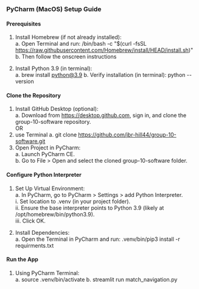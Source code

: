 

### PyCharm (MacOS) Setup Guide

#### Prerequisites
1.	Install Homebrew (if not already installed):  
    a. Open Terminal and run:  /bin/bash -c "$(curl -fsSL https://raw.githubusercontent.com/Homebrew/install/HEAD/install.sh)"
    b. Then follow the onscreen instructions 

2.	Install Python 3.9 (in terminal):  
    a. brew install python@3.9
    b. Verify installation (in terminal):  python --version   
   
####  Clone the Repository
1.	Install GitHub Desktop (optional):  
    a. Download from https://desktop.github.com, sign in, and clone the group-10-software repository.  
   OR 
1.	use Terminal 
    a. git clone https://github.com/jbr-hill44/group-10-software.git
2.	Open Project in PyCharm:  
   a. Launch PyCharm CE.  
   b.	Go to File > Open and select the cloned group-10-software folder.

#### Configure Python Interpreter
1.	Set Up Virtual Environment:  
    a. In PyCharm, go to PyCharm > Settings > add Python Interpreter.  
      i. Set location to .venv (in your project folder).  
      ii. Ensure the base interpreter points to Python 3.9 (likely at /opt/homebrew/bin/python3.9).  
      iii. Click OK.

2.	Install Dependencies:  
    a.	Open the Terminal in PyCharm and run:  .venv/bin/pip3 install -r requirments.txt


####  Run the App
  1.	Using PyCharm Terminal:  
      a. source .venv/bin/activate 
      b. streamlit run match_navigation.py

